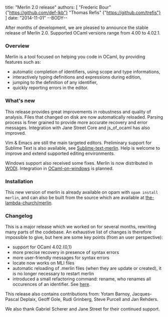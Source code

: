 title: "Merlin 2.0 release"
authors: [ "Frederic Bour" {"https://github.com/def-lkb"}
           "Thomas Refis" {"https://github.com/trefis"} ]
date: "2014-11-01"
--BODY--

After months of development, we are pleased to announce the stable release of
Merlin 2.0. Supported OCaml versions range from 4.00 to 4.02.1.

### Overview

Merlin is a tool focused on helping you code in OCaml, by providing features
such as:
* automatic completion of identifiers, using scope and type informations,
* interactively typing definitions and expressions during edition,
* jumping to the definition of any identifier,
* quickly reporting errors in the editor.

### What's new

This release provides great improvements in robustness and quality of analysis.
Files that changed on disk are now automatically reloaded. 
Parsing process is finer grained to provide more accurate recovery and error
messages.
Integration with Jane Street Core and js\_of\_ocaml has also improved.

Vim & Emacs are still the main targeted editors. 
Preliminary support for Sublime Text is also available, see
[Sublime-text-merlin](https://github.com/def-lkb/sublime-text-merlin).
Help is welcome to improve and extend supported editing environments.

Windows support also received some fixes.  Merlin is now distributed in
[WODI](http://wodi.forge.ocamlcore.org/).  Integration in
[OCaml-on-windows](http://protz.github.io/ocaml-installer/) is planned.

### Installation

This new version of merlin is already available on opam with `opam install
merlin`, and can also be built from the source which are available at
[the-lambda-church/merlin](http://github.com/the-lambda-church/merlin).

### Changelog

This is a major release which we worked on for several months, rewriting many
parts of the codebase. An exhaustive list of changes is therefore impossible to
give, but here are some key points (from an user perspective):

* support for OCaml 4.02.{0,1}
* more precise recovery in presence of syntax errors
* more user-friendly messages for syntax errors
* locate now works on MLI files
* automatic reloading of .merlin files (when they are update or created), it
  is no longer necessary to restart merlin
* introduced a small refactoring command: rename, who renames all occurences
  of an identifier. See [here](http://yawdp.com/~host/merlin_rename.webm).

This release also contains contributions from: Yotam Barnoy, Jacques-Pascal
Deplaix, Geoff Gole, Rudi Grinberg, Steve Purcell and Jan Rehders.

We also thank Gabriel Scherer and Jane Street for their continued support.

